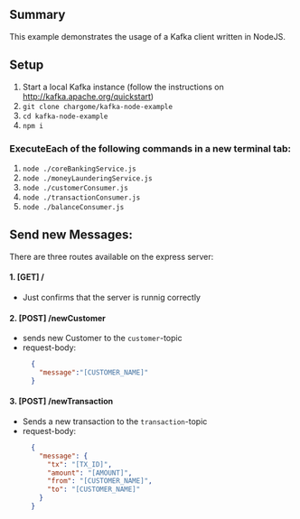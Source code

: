 
## Summary

This example demonstrates the usage of a Kafka client written in NodeJS.

## Setup

1. Start a local Kafka instance (follow the instructions on http://kafka.apache.org/quickstart)
2. `git clone chargome/kafka-node-example`
3. `cd kafka-node-example`
4. `npm i`

### ExecuteEach of the following commands in a new terminal tab:
  1. `node ./coreBankingService.js`
  2. `node ./moneyLaunderingService.js`
  3. `node ./customerConsumer.js`
  4. `node ./transactionConsumer.js`
  5. `node ./balanceConsumer.js`
  
## Send new Messages:
There are three routes available on the express server:
####  1. [GET] /
  - Just confirms that the server is runnig correctly
####  2. [POST] /newCustomer
  - sends new Customer to the `customer`-topic
  - request-body: 
    ```json
      {
        "message":"[CUSTOMER_NAME]"
      }
    ``` 
####  3. [POST] /newTransaction
  - Sends a new transaction to the `transaction`-topic
  - request-body: 
    ```json
      {
        "message": {
          "tx": "[TX_ID]", 
          "amount": "[AMOUNT]", 
          "from": "[CUSTOMER_NAME]", 
          "to": "[CUSTOMER_NAME]"
        }
      }
    ```
  

